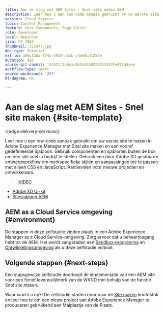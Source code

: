 ```yaml
---
title: Aan de slag met AEM Sites | Snel site maken AEM
description: Leer hoe u een low-code aanpak gebruikt om uw eerste site te maken in Adobe Experience Manager met Snel site maken en een vooraf gedefinieerde Sjabloon. Gebruik componenten en sjablonen buiten de box om een site snel in bedrijf te stellen. Gebruik een door Adobe XD gestuurde ontwerpworkflow om merkspecifieke stijlen en aanpassingen toe te passen met alleen CSS en JavaScript. Aanbevolen voor nieuwe projecten en ontwikkelaars.
version: Cloud Service
topic: Content Management
feature: Core Components, Page Editor
role: Developer
level: Beginner
jira: KT-7985
thumbnail: 333477.jpg
doc-type: Tutorial
exl-id: a55c1dda-f74a-4914-aa1b-c4de8ad1253e
duration: 426
source-git-commit: f4c621f3a9caa8c2c64b8323312343fe421a5aee
workflow-type: tm+mt
source-wordcount: '257'
ht-degree: 0%

---
```


# Aan de slag met AEM Sites - Snel site maken {#site-template}

{{edge-delivery-services}}

Leer hoe u een low-code aanpak gebruikt om uw eerste site te maken in Adobe Experience Manager met Snel site maken en een vooraf gedefinieerde Sjabloon. Gebruik componenten en sjablonen buiten de box om een site snel in bedrijf te stellen. Gebruik een door Adobe XD gestuurde ontwerpworkflow om merkspecifieke stijlen en aanpassingen toe te passen met alleen CSS en JavaScript. Aanbevolen voor nieuwe projecten en ontwikkelaars.

>[!VIDEO](https://video.tv.adobe.com/v/333477?quality=12&learn=on)

* [Adobe XD UI-kit](https://github.com/adobe/aem-site-template-basic/blob/main/files/wireframe.xd)
* [Sitesjabloon AEM](https://github.com/adobe/aem-site-template-basic)

## AEM as a Cloud Service omgeving {#environment}

De stappen in deze zelfstudie vinden plaats in een Adobe Experience Manager as a Cloud Service-omgeving. Zorg ervoor dat u beheertoegang hebt tot de AEM. Het wordt aangeraden een [Sandbox-programma](https://experienceleague.adobe.com/docs/experience-manager-cloud-service/onboarding/getting-access/sandbox-programs/introduction-sandbox-programs.html) en [Ontwikkelingsomgeving](https://experienceleague.adobe.com/docs/experience-manager-cloud-service/implementing/using-cloud-manager/manage-environments.html) als u deze zelfstudie voltooit.

## Volgende stappen {#next-steps}

Een stapsgewijze zelfstudie doorloopt de implementatie van een AEM site voor een fictief levensstijlmerk van de WKND met behulp van de functie Snel site maken.

Waar wacht u op?! De zelfstudie starten door naar de [Site maken](create-site.md) hoofdstuk en leer hoe te om een nieuw project van Adobe Experience Manager te produceren gebruikend een Malplaatje van de Plaats.
